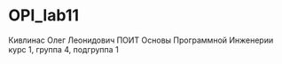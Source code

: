 # OPI_lab11
Кивлинас
Олег
Леонидович
ПОИТ
Основы Программной Инженерии
курс 1, группа 4, подгруппа 1
